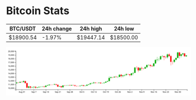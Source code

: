 # Bitcoin Stats

BTC/USDT|24h change|24h high|24h low|
|---|---|---|---|
|$18900.54|-1.97%|$19447.14|$18500.00|

<img src="./chart.svg">
